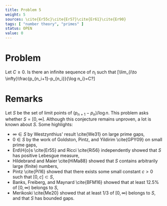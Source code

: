 ```yaml
---
title: Problem 5
weight: 5
sources: \cite{Er55c}\cite{Er57}\cite{Er61}\cite{Er90}
tags: [ "number theory", "primes" ]
status: OPEN
value: 0
---
```


# Problem

Let $C\geq 0$. Is there an infinite sequence of $n_i$ such that
\[\lim_{i\to \infty}\frac{p_{n_i+1}-p_{n_i}}{\log n_i}=C?\]

# Remarks

Let $S$ be the set of limit points of $(p_{n+1}-p_n)/\log n$. This problem asks whether $S=[0,\infty]$. Although this
conjecture remains unproven, a lot is known about $S$. Some highlights:
- $\infty\in S$ by Westzynthius' result \cite{We31} on large prime gaps,
- $0\in S$ by the work of Goldston, Pintz, and Yildirim \cite{GPY09} on small prime gaps,
- Erd\H{o}s \cite{Er55} and Ricci \cite{Ri56} independently showed that $S$ has positive Lebesgue measure,
- Hildebrand and Maier \cite{HiMa88} showed that $S$ contains arbitrarily large (finite) numbers,
- Pintz \cite{Pi16} showed that there exists some small constant $c>0$ such that $[0,c]\subset S$,
- Banks, Freiberg, and Maynard \cite{BFM16} showed that at least $12.5\%$ of $[0,\infty)$ belongs to $S$,
- Merikoski \cite{Me20} showed that at least $1/3$ of $[0,\infty)$ belongs to $S$, and that $S$ has bounded
gaps.